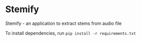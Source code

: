 # Stemify
Stemify - an application to extract stems from audio file

To install dependencies, run
```pip install -r requirements.txt```
